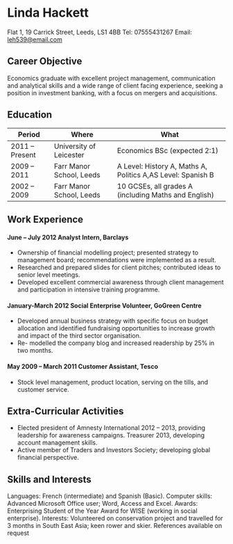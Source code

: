 # Linda Hackett

Flat 1, 19 Carrick Street, Leeds, LS1 4BB
Tel: 07555431267
Email: leh539@email.com


## Career Objective
Economics graduate with excellent project management, communication and analytical skills and a wide range of client facing experience, seeking a position in investment banking, with a focus on mergers and acquisitions.

## Education
Period | Where | What
------------ | -------------|---------------
2011 – Present | University of Leicester |Economics BSc (expected 2:1)
2009 – 2011 |  Farr Manor School, Leeds |A Level: History A, Maths A, Politics A,AS Level: Spanish B
2002 – 2009 |  Farr Manor School, Leeds |10 GCSEs, all grades A (including Maths and English)


## Work Experience
#### June – July 2012 Analyst Intern, Barclays
* Ownership of financial modelling project; presented strategy to management board; recommendations were implemented as a result.
* Researched and prepared slides for client pitches; contributed ideas to senior level meetings.
* Developed excellent commercial awareness through client management and participation in
intensive training programme.
#### January-March 2012 Social Enterprise Volunteer, GoGreen Centre
* Developed annual business strategy with specific focus on budget allocation and identified
fundraising opportunities to increase growth and impact of the third sector organisation.
* Re- modelled the company blog and increased readership by 25% in two months.
#### May 2009 – March 2011 Customer Assistant, Tesco
* Stock level management, product location, serving on the tills, and customer service.


## Extra-Curricular Activities
* Elected president of Amnesty International 2012 – 2013, providing leadership for awareness campaigns. Treasurer 2013, developing account management skills.
* Active member of Traders and Investors Society; developing global financial perspective.


## Skills and Interests
Languages: French (intermediate) and Spanish (Basic).
Computer skills: Advanced Microsoft Office user; Word, Access and Excel.
Awards: Enterprising Student of the Year Award for WISE (working in social enterprise). Interests: Volunteered on conservation project and travelled for 3 months in South East Asia; keen rower and skier.
References available on request
   
